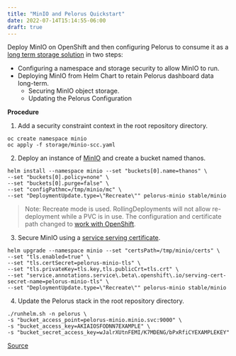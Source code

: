 ```yaml
---
title: "MinIO and Pelorus Quickstart"
date: 2022-07-14T15:14:55-06:00
draft: true
---
```


Deploy MinIO on OpenShift and then configuring Pelorus to consume it as a [long term storage solution](https://konveyor.github.io/pelorus/installation#configure-long-term-storage) in two steps:

* Configuring a namespace and storage security to allow MinIO to run.
* Deploying MinIO from Helm Chart to retain Pelorus dashboard data long-term.
    * Securing MinIO object storage.
    * Updating the Pelorus Configuration

**Procedure**

1. Add a security constraint context in the root repository directory.
```
oc create namespace minio
oc apply -f storage/minio-scc.yaml
```
2. Deploy an instance of [MinIO](https://github.com/helm/charts/tree/master/stable/minio) and create a bucket named thanos.
```
helm install --namespace minio --set "buckets[0].name=thanos" \
--set "buckets[0].policy=none" \
--set "buckets[0].purge=false" \
--set "configPathmc=/tmp/minio/mc" \
--set "DeploymentUpdate.type=\"Recreate\"" pelorus-minio stable/minio
```
> Note: Recreate mode is used. RollingDeployments will not allow re-deployment while a PVC is in use.
The configuration and certificate path changed to [work with OpenShift](https://github.com/minio/mc/issues/2640).

3. Secure MinIO using a [service serving certificate](https://docs.openshift.com/container-platform/4.8/security/certificates/service-serving-certificate.html).
```
helm upgrade --namespace minio --set "certsPath=/tmp/minio/certs" \
--set "tls.enabled=true" \
--set "tls.certSecret=pelorus-minio-tls" \
--set "tls.privateKey=tls.key,tls.publicCrt=tls.crt" \
--set "service.annotations.service\.beta\.openshift\.io/serving-cert-secret-name=pelorus-minio-tls" \
--set "DeploymentUpdate.type=\"Recreate\"" pelorus-minio stable/minio
```
4. Update the Pelorus stack in the root repository directory.
```
./runhelm.sh -n pelorus \
-s "bucket_access_point=pelorus-minio.minio.svc:9000" \
-s "bucket_access_key=AKIAIOSFODNN7EXAMPLE" \
-s "bucket_secret_access_key=wJalrXUtnFEMI/K7MDENG/bPxRfiCYEXAMPLEKEY"
```

[Source](https://github.com/konveyor/konveyor.github.io/blob/main/content/Pelorus/minIOLongTermStorage.md)
